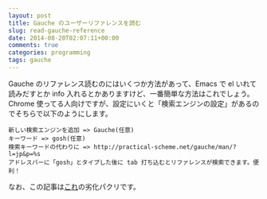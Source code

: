 ```yaml
---
layout: post
title: Gauche のユーザーリファレンスを読む
slug: read-gauche-reference
date: 2014-08-20T02:07:11+00:00
comments: true
categories: programming
tags: gauche
---
```


Gauche のリファレンス読むのにはいくつか方法があって、Emacs で el いれて読みだすとか info 入れるとかありますけど、一番簡単な方法はこれでしょう。
Chrome 使ってる人向けですが、設定にいくと「検索エンジンの設定」があるのでそちらで以下のようにします。

    新しい検索エンジンを追加 => Gauche(任意)
    キーワード => gosh(任意)
    検索キーワードの代わりに => http://practical-scheme.net/gauche/man/?l=jp&p=%s
    アドレスバーに「gosh」とタイプした後に tab 打ち込むとリファレンスが検索できます。便利！

なお、この記事は<a href="http://ayato.hateblo.jp/entry/20130509/1368124378" target="_blank">これ</a>の劣化パクリです。
